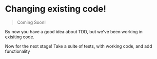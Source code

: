 # Changing existing code!

> Coming Soon!

By now you have a good idea about TDD, but we've been working in exisiting code.

Now for the next stage! Take a suite of tests, with working code, and add functionality